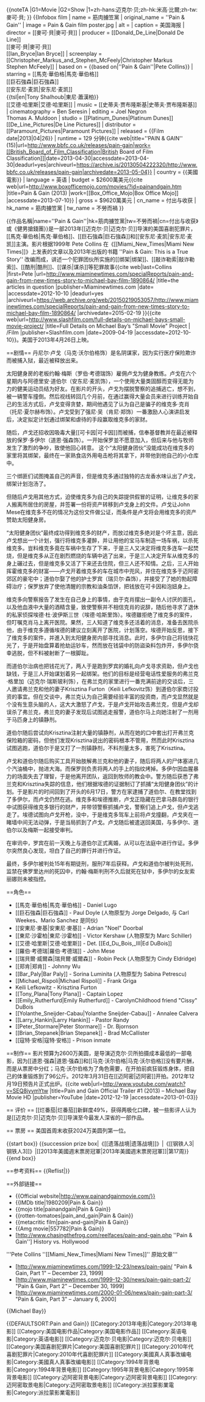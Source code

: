 {{noteTA
|G1=Movie
|G2=Show
|1=zh-hans:迈克尔·贝;zh-hk:米高·比爾;zh-tw:麥可·貝;
}}
{{Infobox film
| name           = 筋肉擄笠黨
| original_name  = ''Pain & Gain''
| image          = Pain & Gain film poster.jpg
| alt            = 
| caption        = 美国海报
| director       = [[麥可·貝|麥可·貝]]
| producer       = [[Donald_De_Line|Donald De Line]]<br />[[麥可·貝|麥可·貝]]<br />[[Ian_Bryce|Ian Bryce]]
| screenplay     = [[Christopher_Markus_and_Stephen_McFeely|Christopher Markus<br />Stephen McFeely]]
| based on       = {{based on|''Pain & Gain''|Pete Collins}}
| starring       = [[馬克·華伯格|馬克·華伯格]]<br />[[巨石強森|巨石強森]]<br />[[安东尼·麦凯|安东尼·麦凯]]<br />{{tsl|en|Tony Shalhoub|東尼·蕭漢柏}}<br />[[艾德·哈里斯|艾德·哈里斯]]
| music          = [[史蒂夫·贾布隆斯基|史蒂夫·贾布隆斯基]]
| cinematography = Ben Seresin
| editing        = Joel Negron<br />Thomas A. Muldoon
| studio         = [[Platinum_Dunes|Platinum Dunes]]<br />[[De_Line_Pictures|De Line Pictures]]
| distributor    = [[Paramount_Pictures|Paramount Pictures]]
| released       = {{Film date|2013|04|26}}
| runtime        = 129 分钟<ref>{{cite web|title=''PAIN & GAIN'' (15)|url=http://www.bbfc.co.uk/releases/pain-gain|work=[[British_Board_of_Film_Classification|British Board of Film Classification]]|date=2013-04-30|accessdate=2013-04-30|deadurl=yes|archiveurl=https://archive.is/20130504222320/http://www.bbfc.co.uk/releases/pain-gain|archivedate=2013-05-04}}</ref>
| country        = {{美國電影}}
| language       = 英语
| budget         = $2600萬美元<ref name=mojo>{{cite web|url=http://www.boxofficemojo.com/movies/?id=painandgain.htm |title=Pain & Gain (2013) |work=[[Box_Office_Mojo|Box Office Mojo]] |accessdate=2013-07-10}}</ref>
| gross          = $9620萬美元<ref name=mojo/>
| cn_name        = 付出与收获
| hk_name        = 筋肉擄笠黨
| tw_name        = 不勞而禍
}}

{{作品名稱|name=''Pain & Gain''|hk=筋肉擄笠黨|tw=不勞而禍|cn=付出与收获》或《健男搶錢團}}是一部2013年[[迈克尔·贝|迈克尔·贝]]导演的美国喜剧犯罪片，[[馬克·華伯格|馬克·華伯格]]、[[巨石強森|巨石強森]]和[[安东尼·麦凯|安东尼·麦凯]]主演。影片根据1999年 Pete Collins 在《[[Miami_New_Times|Miami New Times]]》上发表的文章以及2013年出版的书籍 ''Pain & Gain: This is a True Story'' 改编而成，讲述一个犯罪团伙所实施的[[绑架|绑架]]、[[敲诈勒索|敲诈勒索]]、[[酷刑|酷刑]]、[[谋杀|谋杀]]等犯罪故事<ref>{{cite web|last=Collins |first=Pete |url=http://www.miaminewtimes.com/specialReports/pain-and-gain-from-new-times-story-to-michael-bay-film-1890864/ |title=the articles in question |publisher=Miaminewtimes.com |date= |accessdate=2012-10-10 |deadurl=yes |archiveurl=https://web.archive.org/web/20150219053057/http://www.miaminewtimes.com/specialReports/pain-and-gain-from-new-times-story-to-michael-bay-film-1890864/ |archivedate=2015-02-19 }}</ref><ref>{{cite web|url=http://www.slashfilm.com/full-details-on-michael-bays-small-movie-project/ |title=Full Details on Michael Bay’s "Small Movie" Project | /Film |publisher=Slashfilm.com |date=2009-04-19 |accessdate=2012-10-10}}</ref>。美国于2013年4月26日上映。

==剧情==
丹尼尔·卢戈（马克·沃尔伯格饰）是名阴谋家，因为实行医疗保险欺诈而被捕入狱，最近被释放出来。

太阳健身房的老板约翰·梅斯（罗伯·考德瑞饰）雇佣卢戈为健身教练。卢戈在六个星期内与阿德里安·道伯尔（安东尼·麦凯饰），一个使用大量类固醇而变得无能为力的健美运动员结为好友。在影片的开头，卢戈为摆脱警察的追捕逃亡，想不到，被一辆警车撞倒。然后视线转回几个月前，在通过赢得大量会员来进行训练开始自己的生活方式后，卢戈变得贪婪，期间他遇见了认为自己是骗子的维克多·克肖（托尼·夏尔赫布饰）。卢戈受到了强尼·吴（肯尼·郑饰）一番激励人心演讲启发后，决定拟定计划通过绑架和虐待的手段赢取维克多的家财。

随后，卢戈还招收因吸毒大量[[可卡因|可卡因]]而被捕，信奉基督教并在最近被释放的保罗·多伊尔（道恩·强森饰）。一开始保罗並不愿意加入，但后来与他与牧师发生了激烈的争吵，致使他回心转意。
这个“太阳健身团伙”没能成功在维克多的家里将其绑架，最终在一家熟食店外用电击枪将其拿下，并带他到他自己的小仓库中。

三个绑匪们试图掩盖自己的声音，但是维克多通过独特的古龙香水味认出了卢戈，绑架计划泡汤了。

但随后卢戈用其他方式，迫使维克多为自己的失踪提供假冒的证明，让维克多的家人搬离所居住的房屋，并签署一份将资产转移到卢戈身上的文件。卢戈让John Mese在维克多不在的情况为这份文件做公证，而条件是卢戈将会用维克多的资产赞助太阳健身房。

“太阳健身团伙”最终成功得到维克多的财产，而放过维克多绝对是个坏主意，因此卢戈想出一个计划，强行将维克多灌醉，并让用他的宝马车制造一场车祸，以杀死维克多。豈料维克多竟在车祸中生存了下来，于是三人又决定将维克多连车一起焚烧，但是维克多从正在剧烈燃烧的车辆中逃了出来，于是三人决定开车从维克多的身上碾过去，但是维克多又活了下来还去住院，但三人还不知情。之后，三人开始挥霍维克多的财富——卢戈开着维克多的车在城市中兜风，并住在维克多于迈阿密郊区的豪宅中；道伯尔娶了他的护士罗宾（瑞贝尔·森饰），并接受了了她的勃起障碍治疗；保罗放弃了使他清醒的宗教和油条馅饼，把钱放在可卡因和泡妞身上。

维克多向警察报告了发生在自己身上的事情，由于克肖摆出一副令人讨厌的面孔，以及他血液中大量的酒精含量，致使警察并不相信克肖的说辞，随后他寻求了退休的私家侦探埃德·杜·波伊斯三世（埃德·哈斯里饰）。埃德雖拒绝了维克多的案件，但叮嘱克肖马上离开医院。果然，三人知道了维克多还活着的消息，准备去医院杀他，由于维克多遵循埃德的建议立刻离开了医院，计划落空。埃德开始反思，接下了维克多的案件，并進入到太阳健身房内部寻找消息。此时，多伊尔自己将钱快花光了，于是开始盘算着抢劫运钞车，然而放在钱袋中的防盜染料包炸开，多伊尔侥幸逃脱，但不料被射断了一根脚趾。

而道伯尔治病也把钱花光了，两人于是跑到罗宾的婚礼向卢戈寻求资助，但卢戈也缺钱，于是三人开始谋划着另一起绑架。他们的目标是经营电话性爱服务的弗兰克·格里加（迈克尔·瑞斯玻利饰），在弗兰克的家里进行一番充满前途的交谈后，三人邀请弗兰克和他的妻子Krisztina Furton（Keili Lefkovitz饰）到道伯尔家商讨投资的事宜。但在交谈中，弗兰克认为自己需要经验丰富的投资商，而卢戈显然就是个没有生意头脑的人，这大大激怒了卢戈，于是卢戈开始攻击弗兰克，但是卢戈却误杀了弗兰克，弗兰克的妻子发现后试图逃走报警，道伯尔马上向她注射了一剂用于马匹身上的镇静剂。

道伯尔随后尝试向Krisztina注射大量的镇静剂，从而在她的口中套出打开弗兰克保险箱的密码，但他们发现Krisztina说出的密码根本不管用，然而此时Krisztina试图逃跑，道伯尔于是又打了一剂镇静剂，不料剂量太多，害死了Krisztina。

卢戈和道伯尔随后购买工具开始肢解弗兰克和他的妻子，随后将两人的尸体塞进几个汽油桶中，抛进大海。而保罗则负责将两人的手上的指纹烤掉。多伊尔因血腥暴力的场面失去了理智，于是他离开团队，返回到牧师的教会中。警方随后获悉了弗兰克和Krisztina失踪的信息，他们根据埃德的证据制订了抓捕“太阳健身团伙”的计划。于是影片的时间回到了开头的6月17日，警方在家逮捕了道伯尔、在教堂找到了多伊尔，而卢戈仍然在逃。维克多和埃德推断，卢戈正隐藏在巴拿马群岛的银行中试图获得维克多银行的财产，并带领警察抓捕卢戈，警察们追上卢戈，但卢戈逃走了。埃德试图向卢戈开枪，没中，于是维克多驾车上前将卢戈撞翻，卢戈夹在一睹墙中间无法动弹，于是当局抓到了卢戈。卢戈随后被遣送回美国，与多伊尔、道伯尔以及梅斯一起接受审判。

在审讯中，罗宾在前一天晚上与道伯尔正式离婚，从可以在法庭中进行作证。多伊尔突然良心发现，坦白了自己的罪行并进行作证。

最终，多伊尔被判处15年有期徒刑，服刑7年后获释。卢戈和道伯尔被判处死刑，监禁在佛罗里达州的死囚中，约翰·梅斯判刑不久后就死在狱中，多伊尔的女友索丽娜则未被指控。

==角色==
* [[馬克·華伯格|馬克·華伯格]] - Daniel Lugo
* [[巨石強森|巨石強森]] - Paul Doyle (人物原型为 Jorge Delgado, 与 Carl Weekes、Mario Sanchez 是同伙)
* [[安東尼·麥基|安東尼·麥基]] - Adrian "Noel" Doorbal
* [[東尼·沙霍柏|東尼·沙霍柏]] - Victor Kershaw (人物原型为 Marc Schiller)
* [[艾德·哈里斯|艾德·哈里斯]] - Det. [[Ed_Du_Bois,_III|Ed DuBois]]
* [[羅伯·考德瑞|羅伯·考德瑞]] - John Mese
* [[瑞貝爾·威爾森|瑞貝爾·威爾森]] - Robin Peck (人物原型为 Cindy Eldridge)
* [[郑肯|郑肯]] - Johnny Wu
* [[Bar_Paly|Bar Paly]] - Sorina Luminita (人物原型为 Sabina Petrescu)
* [[Michael_Rispoli|Michael Rispoli]] - Frank Griga
* Keili Lefkowitz - Krisztina Furton
* [[Tony_Plana|Tony Plana]] - Captain Lopez
* [[Emily_Rutherfurd|Emily Rutherfurd]] - Carolyn<ref>Childhood friend</ref> "Cissy" DuBois
* [[Yolanthe_Sneijder-Cabau|Yolanthe Sneijder-Cabau]] - Annalee Calvera
* [[Larry_Hankin|Larry Hankin]] - Pastor Randy
* [[Peter_Stormare|Peter Stormare]] - Dr. Bjornson
* [[Brian_Stepanek|Brian Stepanek]] - Brad McCallister
* [[寇特·安格|寇特·安格]] - Prison inmate

==制作==
影片预算为2600万美圆，是导演迈克尔·贝所拍摄成本最低的一部电影，因为[[道恩·强森|道恩·强森]]和[[马克·沃尔伯格|马克·沃尔伯格]]没有要片酬，而是从票房中分红；马克·沃尔伯格为了角色需要，在开拍前疯狂锻炼身体，把自己的体重锻炼到了96公斤。2012年3月31日在[[迈阿密|迈阿密]]开拍。2012年12月19日预告片正式出炉。<ref>{{cite web|url=http://www.youtube.com/watch?v=SEQ8jyvmYtw |title=Pain and Gain Official Trailer #1 (2013) – Michael Bay Movie HD |publisher=YouTube |date=2012-12-19 |accessdate=2013-01-03}}</ref>

== 评价 ==
[[烂番茄|烂番茄]]新鲜度49%，获得两极化口碑，被一些影评人认为是[[迈克尔·贝|迈克尔·贝]]导演至今最发人深省的一部作品。

== 票房 ==
美国首周末收获2024万美圆列第一位。

{{start box}}
{{succession prize box|《[[遗落战境|遗落战境]]》|《[[钢铁人3|钢铁人3]]》|[[2013年美國週末票房冠軍|2013年美國週末票房冠軍]]|第17周}}
{{end box}}

==参考资料==
{{Reflist|}}

==外部链接==
* {{Official website|http://www.painandgainmovie.com/}}
* {{IMDb title|1980209|Pain & Gain}}
* {{mojo title|painandgain|Pain & Gain}}
* {{rotten-tomatoes|pain_and_gain|Pain & Gain}}
* {{metacritic film|pain-and-gain|Pain & Gain}}
* {{Amg movie|557782|Pain & Gain}}
* [http://www.chasingthefrog.com/reelfaces/pain-and-gain.php ''Pain & Gain''] History vs. Hollywood

'''Pete Collins ''[[Miami_New_Times|Miami New Times]]'' 原始文章'''
* [http://www.miaminewtimes.com/1999-12-23/news/pain-gain/ "Pain & Gain, Part 1" – December 23, 1999]
* [http://www.miaminewtimes.com/1999-12-30/news/pain-gain-part-2/ "Pain & Gain, Part 2" – December 30, 1999]
* [http://www.miaminewtimes.com/2000-01-06/news/pain-gain-part-3/ "Pain & Gain, Part 3" – January 6, 2000]

{{Michael Bay}}

{{DEFAULTSORT:Pain and Gain}}
[[Category:2013年电影|Category:2013年电影]]
[[Category:美国电影作品|Category:美国电影作品]]
[[Category:英语电影|Category:英语电影]]
[[Category:迈克尔·贝电影|Category:迈克尔·贝电影]]
[[Category:美国喜剧犯罪片|Category:美国喜剧犯罪片]]
[[Category:2010年代喜剧犯罪片|Category:2010年代喜剧犯罪片]]
[[Category:美國真人真事改编电影|Category:美國真人真事改编电影]]
[[Category:1994年背景电影|Category:1994年背景电影]]
[[Category:1995年背景电影|Category:1995年背景电影]]
[[Category:迈阿密背景电影|Category:迈阿密背景电影]]
[[Category:迈阿密取景电影|Category:迈阿密取景电影]]
[[Category:派拉蒙影業電影|Category:派拉蒙影業電影]]